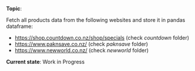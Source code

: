 **Topic**:

Fetch all products data from the following websites and store it in pandas
dataframe:

* https://shop.countdown.co.nz/shop/specials (check *countdown* folder)
* https://www.paknsave.co.nz/ (check *paknsave* folder)
* https://www.newworld.co.nz/ (check *newworld* folder)


**Current state**: Work in Progress
